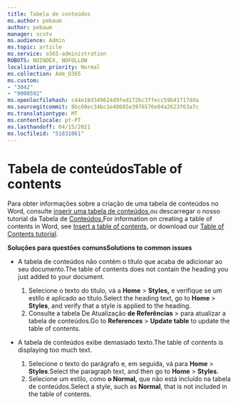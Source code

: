 ```yaml
---
title: Tabela de conteúdos
ms.author: pebaum
author: pebaum
manager: scotv
ms.audience: Admin
ms.topic: article
ms.service: o365-administration
ROBOTS: NOINDEX, NOFOLLOW
localization_priority: Normal
ms.collection: Adm_O365
ms.custom:
- "3042"
- "9000592"
ms.openlocfilehash: c44e18d349624d9fed172bc3ffecc59b41717dda
ms.sourcegitcommit: 8bc60ec34bc1e40685e3976576e04a2623f63a7c
ms.translationtype: MT
ms.contentlocale: pt-PT
ms.lasthandoff: 04/15/2021
ms.locfileid: "51831061"
---
```

# <a name="table-of-contents"></a><span data-ttu-id="738ed-102">Tabela de conteúdos</span><span class="sxs-lookup"><span data-stu-id="738ed-102">Table of contents</span></span>

<span data-ttu-id="738ed-103">Para obter informações sobre a criação de uma tabela de conteúdos no Word, consulte [inserir uma tabela de conteúdos,](https://support.office.com/article/882e8564-0edb-435e-84b5-1d8552ccf0c0)ou descarregar o nosso tutorial da Tabela de [Conteúdos.](https://go.microsoft.com/fwlink/?linkid=2065106)</span><span class="sxs-lookup"><span data-stu-id="738ed-103">For information on creating a table of contents in Word, see [Insert a table of contents](https://support.office.com/article/882e8564-0edb-435e-84b5-1d8552ccf0c0), or download our [Table of Contents tutorial](https://go.microsoft.com/fwlink/?linkid=2065106).</span></span>

<span data-ttu-id="738ed-104">**Soluções para questões comuns**</span><span class="sxs-lookup"><span data-stu-id="738ed-104">**Solutions to common issues**</span></span>

- <span data-ttu-id="738ed-105">A tabela de conteúdos não contém o título que acaba de adicionar ao seu documento.</span><span class="sxs-lookup"><span data-stu-id="738ed-105">The table of contents does not contain the heading you just added to your document.</span></span>
  1. <span data-ttu-id="738ed-106">Selecione o texto do título, vá a **Home**  >  **Styles,** e verifique se um estilo é aplicado ao título.</span><span class="sxs-lookup"><span data-stu-id="738ed-106">Select the heading text, go to **Home** > **Styles**, and verify that a style is applied to the heading.</span></span>
  2. <span data-ttu-id="738ed-107">Consulte a tabela De Atualização **de Referências**  >   para atualizar a tabela de conteúdos.</span><span class="sxs-lookup"><span data-stu-id="738ed-107">Go to **References** > **Update table** to update the table of contents.</span></span>

- <span data-ttu-id="738ed-108">A tabela de conteúdos exibe demasiado texto.</span><span class="sxs-lookup"><span data-stu-id="738ed-108">The table of contents is displaying too much text.</span></span> 
  1. <span data-ttu-id="738ed-109">Selecione o texto do parágrafo e, em seguida, vá para **Home**  >  **Styles**.</span><span class="sxs-lookup"><span data-stu-id="738ed-109">Select the paragraph text, and then go to **Home** > **Styles**.</span></span>
  2. <span data-ttu-id="738ed-110">Selecione um estilo, como **o Normal,** que não está incluído na tabela de conteúdos.</span><span class="sxs-lookup"><span data-stu-id="738ed-110">Select a style, such as **Normal**, that is not included in the table of contents.</span></span>